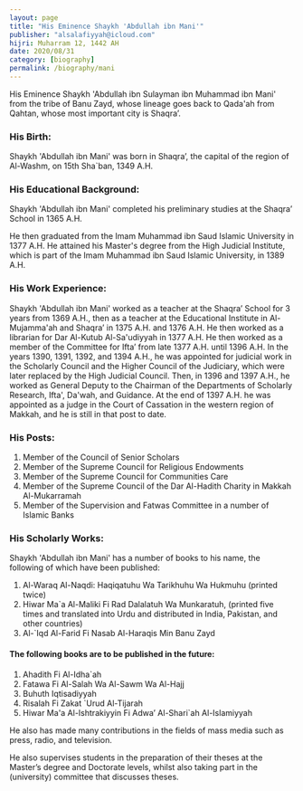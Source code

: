 ```yaml
---
layout: page
title: "His Eminence Shaykh 'Abdullah ibn Mani'"
publisher: "alsalafiyyah@icloud.com"
hijri: Muharram 12, 1442 AH
date: 2020/08/31
category: [biography]
permalink: /biography/mani
---
```


His Eminence Shaykh 'Abdullah ibn Sulayman ibn Muhammad ibn Mani' from the tribe of Banu Zayd, whose lineage goes back to Qada'ah from Qahtan, whose most important city is Shaqra’.

### His Birth:

Shaykh 'Abdullah ibn Mani' was born in Shaqra’, the capital of the region of Al-Washm, on 15th Sha`ban, 1349 A.H.

### His Educational Background:

Shaykh 'Abdullah ibn Mani' completed his preliminary studies at the Shaqra’ School in 1365 A.H.

He then graduated from the Imam Muhammad ibn Saud Islamic University in 1377 A.H. He attained his Master's degree from the High Judicial Institute, which is part of the Imam Muhammad ibn Saud Islamic University, in 1389 A.H.

### His Work Experience:

Shaykh 'Abdullah ibn Mani' worked as a teacher at the Shaqra’ School for 3 years from 1369 A.H., then as a teacher at the Educational Institute in Al-Mujamma'ah and Shaqra’ in 1375 A.H. and 1376 A.H. He then worked as a librarian for Dar Al-Kutub Al-Sa'udiyyah in 1377 A.H. He then worked as a member of the Committee for Ifta’ from late 1377 A.H. until 1396 A.H. In the years 1390, 1391, 1392, and 1394 A.H., he was appointed for judicial work in the Scholarly Council and the Higher Council of the Judiciary, which were later replaced by the High Judicial Council. Then, in 1396 and 1397 A.H., he worked as General Deputy to the Chairman of the Departments of Scholarly Research, Ifta', Da'wah, and Guidance. At the end of 1397 A.H. he was appointed as a judge in the Court of Cassation in the western region of Makkah, and he is still in that post to date.

### His Posts:

1. Member of the Council of Senior Scholars
2. Member of the Supreme Council for Religious Endowments
3. Member of the Supreme Council for Communities Care
4. Member of the Supreme Council of the Dar Al-Hadith Charity in Makkah Al-Mukarramah
5. Member of the Supervision and Fatwas Committee in a number of Islamic Banks

### His Scholarly Works:

Shaykh 'Abdullah ibn Mani' has a number of books to his name, the following of which have been published:

1. Al-Waraq Al-Naqdi: Haqiqatuhu Wa Tarikhuhu Wa Hukmuhu (printed twice)
2. Hiwar Ma`a Al-Maliki Fi Rad Dalalatuh Wa Munkaratuh, (printed five times and translated into Urdu and distributed in India, Pakistan, and other countries)
3. Al-`Iqd Al-Farid Fi Nasab Al-Haraqis Min Banu Zayd

#### The following books are to be published in the future:

1. Ahadith Fi Al-Idha`ah
2. Fatawa Fi Al-Salah Wa Al-Sawm Wa Al-Hajj
3. Buhuth Iqtisadiyyah
4. Risalah Fi Zakat `Urud Al-Tijarah
5. Hiwar Ma'a Al-Ishtrakiyyin Fi Adwa’ Al-Shari`ah Al-Islamiyyah

He also has made many contributions in the fields of mass media such as press, radio, and television.

He also supervises students in the preparation of their theses at the Master’s degree and Doctorate levels, whilst also taking part in the (university) committee that discusses theses.
